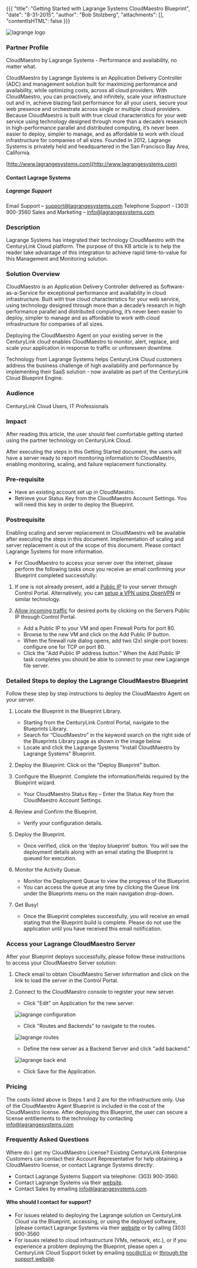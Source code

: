 {{{
"title": "Getting Started with Lagrange Systems CloudMaestro Blueprint",
"date": "8-31-2015",
"author": "Bob Stolzberg",
"attachments": [],
"contentIsHTML": false
}}}

![lagrange logo](../../images/ecosystem-lagrange-logo.png)

### Partner Profile
CloudMaestro by Lagrange Systems - Performance and availability, no matter what.

CloudMaestro by Lagrange Systems is an Application Delivery Controller (ADC) and management solution built for maximizing performance and availability, while optimizing costs, across all cloud providers. With CloudMaestro, you can proactively, and infinitely, scale your infrastructure out and in, achieve blazing fast performance for all your users, secure your web presence and orchestrate across single or multiple cloud providers. Because CloudMaestro is built with true cloud characteristics for your web service using technology designed through more than a decade’s research in high-performance parallel and distributed computing, it’s never been easier to deploy, simpler to manage, and as affordable to work with cloud infrastructure for companies of all sizes. Founded in 2012, Lagrange Systems is privately held and headquartered in the San Francisco Bay Area, California.

[http://www.lagrangesystems.com](http://www.lagrangesystems.com)

#### Contact Lagrage Systems
##### Lagrange Support
Email Support – [support@lagrangesystems.com](mailto:support@lagrangesystems.com)
Telephone Support - (303) 900-3560
Sales and Marketing – [info@lagrangesystems.com](mailto:info@lagrangesystems.com)

### Description
Lagrange Systems has integrated their technology CloudMaestro with the CenturyLink Cloud platform. The purpose of this KB article is to help the reader take advantage of this integration to achieve rapid time-to-value for this Management and Monitoring solution.

### Solution Overview
CloudMaestro is an Application Delivery Controller delivered as Software-as-a-Service for exceptional performance and availability in cloud infrastructure. Built with true cloud characteristics for your web service, using technology designed through more than a decade’s research in high performance parallel and distributed computing, it’s never been easier to deploy, simpler to manage and as affordable to work with cloud infrastructure for companies of all sizes.

Deploying the CloudMaestro Agent on your existing server in the CenturyLink cloud enables CloudMaestro to monitor, alert, replace, and scale your application in response to traffic or unforeseen downtime.

Technology from Lagrange Systems helps CenturyLink Cloud customers address the business challenge of high availability and performance by implementing their SaaS solution - now available as part of the CenturyLink Cloud Blueprint Engine.

### Audience
CenturyLink Cloud Users, IT Professionals

### Impact
After reading this article, the user should feel comfortable getting started using the partner technology on CenturyLink Cloud.

After executing the steps in this Getting Started document, the users will have a server ready to report monitoring information to CloudMaestro, enabling monitoring, scaling, and failure replacement functionality.

### Pre-requisite
* Have an existing account set up in CloudMaestro.
* Retrieve your Status Key from the CloudMaestro Account Settings. You will need this key in order to deploy the Blueprint.

### Postrequisite
Enabling scaling and server replacement in CloudMaestro will be available after executing the steps in this document. Implementation of scaling and server replacement is out of the scope of this document. Please contact Lagrange Systems for more information.

* For CloudMaestro to access your server over the internet, please perform the following tasks once you receive an email confirming your Blueprint completed successfully:

1. If one is not already present, add a [Public IP](../../Network/how-to-add-public-ip-to-virtual-machine.md) to your server through Control Portal. Alternatively, you can [setup a VPN using OpenVPN](../../Network/how-to-configure-client-vpn.md) or similar technology.

2. [Allow incoming traffic](../../Network/how-to-add-public-ip-to-virtual-machine.md) for desired ports by clicking on the Servers Public IP through Control Portal.

   * Add a Public IP to your VM and open Firewall Ports for port 80.
   * Browse to the new VM and click on the Add Public IP button.
   * When the firewall rule dialog opens, add two (2x) single-port boxes: configure one for TCP on port 80.
   * Click the "Add Public IP address button." When the Add Public IP task completes you should be able to connect to your new Lagrange file server.

### Detailed Steps to deploy the Lagrange CloudMaestro Blueprint
Follow these step by step instructions to deploy the CloudMaestro Agent on your server.

1. Locate the Blueprint in the Blueprint Library.
   * Starting from the CenturyLink Control Portal, navigate to the Blueprints Library.
   * Search for “CloudMaestro” in the keyword search on the right side of the Blueprints Library page as shown in the image below.
   * Locate and click the Lagrange Systems "Install CloudMaestro by Lagrange Systems" Blueprint.

2. Deploy the Blueprint: Click on the "Deploy Blueprint" button.
3. Configure the Blueprint. Complete the information/fields required by the Blueprint wizard.
   * Your CloudMaestro Status Key – Enter the Status Key from the CloudMaestro Account Settings.

4. Review and Confirm the Blueprint.
   * Verify your configuration details.

5. Deploy the Blueprint.
   * Once verified, click on the ‘deploy blueprint’ button. You will see the deployment details along with an email stating the Blueprint is queued for execution.

6. Monitor the Activity Queue.
   * Monitor the Deployment Queue to view the progress of the Blueprint.
   * You can access the queue at any time by clicking the Queue link under the Blueprints menu on the main navigation drop-down.
7. Get Busy!
   * Once the Blueprint completes successfully, you will receive an email stating that the Blueprint build is complete. Please do not use the application until you have received this email notification.

### Access your Lagrange CloudMaestro Server
After your Blueprint deploys successfully, please follow these instructions to access your CloudMaestro Server solution:
1. Check email to obtain CloudMaestro Server information and click on the link to load the server in the Control Portal.
2. Connect to the CloudMaestro console to register your new server.
   * Click "Edit" on Application for the new server.

    ![lagrange configuration](../../images/ecosystem-lagrange-1.png)

   * Click "Routes and Backends" to navigate to the routes.

    ![lagrange routes](../../images/ecosystem-lagrange-2.png)

   * Define the new server as a Backend Server and click "add backend."

    ![lagrange back end](../../images/ecosystem-lagrange-3.png)

   * Click Save for the Application.

### Pricing
The costs listed above in Steps 1 and 2 are for the infrastructure only. Use of the CloudMaestro Agent Blueprint is included in the cost of the CloudMaestro license. After deploying this Blueprint, the user can secure a license entitlements to the technology by contacting [info@lagrangesystems.com](mailto:info@lagrangesystems.com)

### Frequently Asked Questions
Where do I get my CloudMaestro License?
Existing CenturyLink Enterprise Customers can contact their Account Representative for help obtaining a CloudMaestro license, or contact Lagrange Systems directly:
   * Contact Lagrange Systems Support via telephone: (303) 900-3560.
   * Contact Lagrange Systems via their [website](http://www.lagrangesystems.com).
   * Contact Sales by emailing [info@lagrangesystems.com](mailto:info@lagrangesystems.com).

#### Who should I contact for support?
* For issues related to deploying the Lagrange solution on CenturyLink Cloud via the Blueprint, accessing, or using the deployed software, [please contact Lagrange Systems via their [website](http://www.lagrangesystems.com) or by calling (303) 900-3560
* For issues related to cloud infrastructure (VMs, network, etc.), or if you experience a problem deploying the Blueprint, please open a CenturyLink Cloud Support ticket by emailing [noc@ctl.io](mailto:noc@ctl.io) or [through the support website](https://t3n.zendesk.com/tickets/new).
